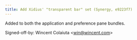 ```yaml
---
title: Add Xidius' "transparent bar" set (Synergy, e9223f7)
---
```


Added to both the application and preference pane bundles.

Signed-off-by: Wincent Colaiuta &lt;win@wincent.com&gt;
